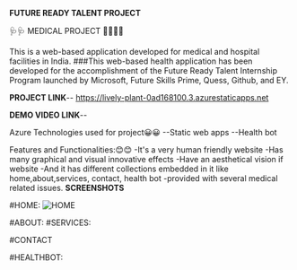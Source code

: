 **FUTURE READY TALENT PROJECT**

🩺🩺 MEDICAL PROJECT 👩‍🎨👩‍🎨

This is a web-based application developed for medical and hospital facilities in India. ###This web-based health application has been developed for the accomplishment of the Future Ready Talent Internship Program launched by Microsoft, Future Skills Prime, Quess, Github, and EY.

**PROJECT LINK**--  https://lively-plant-0ad168100.3.azurestaticapps.net

**DEMO VIDEO LINK**--

Azure Technologies used for project😀😀 --Static web apps --Health bot

Features and Functionalities:😊😊 -It's a very human friendly website -Has many graphical and visual innovative effects -Have an aesthetical vision if website -And it has different collections embedded in it like home,about,services, contact, health bot -provided with several medical related issues.
**SCREENSHOTS**

#HOME:
![HOME](https://github.com/Medisetti-Nandini2003/Future-Ready-Talent-Projects/assets/103932228/9955aee1-720a-49f1-bc7f-397642a5c287)



#ABOUT: 
#SERVICES:

#CONTACT

#HEALTHBOT:

